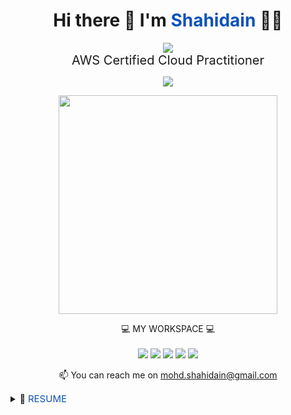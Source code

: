 <h1 align='center'>
  Hi there 👋 I'm <span style='color:#0F52BA'>Shahidain</span> 👨‍💻
</h1>

<p align='center'>
  <a href='https://www.credly.com/badges/112a7b8c-226c-4eca-8c0d-d82a2f171171/public_url'><img src="https://images.credly.com/size/80x80/images/00634f82-b07f-4bbd-a6bb-53de397fc3a6/image.png" /></a>
  <br/>
  <span style='font-size: 20px; color: #0F52BA'><a href='https://www.credly.com/badges/112a7b8c-226c-4eca-8c0d-d82a2f171171/public_url' style='text-decoration:none'>AWS Certified Cloud Practitioner</a></span>
</p>

<p align='center'>
  <a href="https://www.linkedin.com/in/shahidain/">
    <img src="https://img.shields.io/badge/linkedin-%230077B5.svg?&style=for-the-badge&logo=linkedin&logoColor=white" />
  </a>
</p>

<p align='center'>
  <a href="#"><img src="https://github-readme-stats.vercel.app/api?username=shahidain&show_icons=true&count_private=true&theme=dark" width="350"></a>
</p>

<p align='center'>
  💻 MY WORKSPACE 💻<br/><br/>
  <img src="https://img.shields.io/badge/mac%20os-000000?style=for-the-badge&logo=macos&logoColor=F0F0F0" />
  <img src="https://img.shields.io/badge/windows-%230078D6.svg?&style=for-the-badge&logo=windows&logoColor=white" />
  <img src="https://img.shields.io/badge/intel-core%20i7%2012th-%230071C5.svg?&style=for-the-badge&logo=intel&logoColor=white" />
  <img src="https://img.shields.io/badge/RAM-32GB-%230071C5.svg?&style=for-the-badge&logoColor=white" />
  <img src="https://img.shields.io/badge/nvidia-gtx%201650-%2376B900.svg?&style=for-the-badge&logo=nvidia&logoColor=white" />
</p>

<p align='center'>
  📫 You can reach me on <a href='mailto:mohd.shahidain@gmail.com'>mohd.shahidain@gmail.com</a>
</p>

<details>
  <summary>📃 <span style='color:#0F52BA; font-size: 15px'>RESUME</span></summary>

  ## Education
  - 📖 **Masters of Science (M.Sc.)**\
  📆 2003 - 2005\
  📍 **University of Mumbai** - Mumbai, India

  ## Work Experience
</details>
